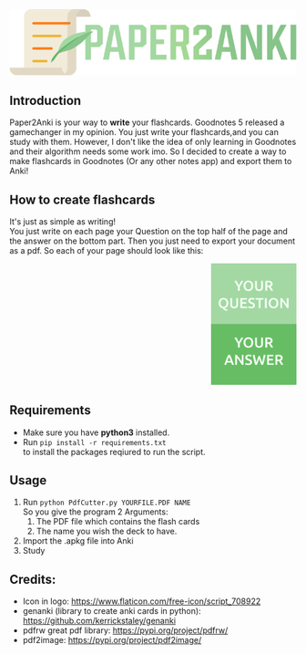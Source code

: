 <p align="center">
  <img src="logo.png">
</p>

## Introduction

Paper2Anki is your way to **write** your flashcards. Goodnotes 5 released a gamechanger in my opinion. You just write your flashcards,and you can study with them.
However, I don't like the idea of only learning in Goodnotes and their algorithm needs some work imo.
So I decided to create a way to make flashcards in Goodnotes (Or any other notes app) and export them to Anki!

## How to create flashcards

It's just as simple as writing!  
You just write on each page your Question on the top half of the page
and the answer on the bottom part.
Then you just need to export your document as a pdf.
So each of your page should look like this:

<p align="right">
<img width=150  src="templatepaper.png">
</p>

## Requirements

- Make sure you have **python3** installed.
- Run `pip install -r requirements.txt`  
   to install the packages reqiured to run the script.

## Usage

1. Run `python PdfCutter.py YOURFILE.PDF NAME`  
   So you give the program 2 Arguments:
   1. The PDF file which contains the flash cards
   2. The name you wish the deck to have.
2. Import the .apkg file into Anki
3. Study

## Credits:

- Icon in logo: https://www.flaticon.com/free-icon/script_708922
- genanki (library to create anki cards in python): https://github.com/kerrickstaley/genanki
- pdfrw great pdf library: https://pypi.org/project/pdfrw/
- pdf2image: https://pypi.org/project/pdf2image/

